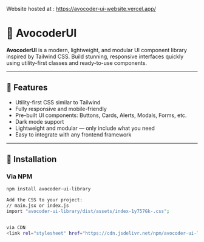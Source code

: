 Website hosted at : https://avocoder-ui-website.vercel.app/
# 🥑 AvocoderUI



**AvocoderUI** is a modern, lightweight, and modular UI component library inspired by Tailwind CSS. Build stunning, responsive interfaces quickly using utility-first classes and ready-to-use components.  

---

## 🌟 Features

- Utility-first CSS similar to Tailwind  
- Fully responsive and mobile-friendly  
- Pre-built UI components: Buttons, Cards, Alerts, Modals, Forms, etc.  
- Dark mode support  
- Lightweight and modular — only include what you need  
- Easy to integrate with any frontend framework  

---

## 🚀 Installation

### **Via NPM**

```bash
npm install avocoder-ui-library

Add the CSS to your project:
// main.jsx or index.js
import "avocoder-ui-library/dist/assets/index-1y757Gk-.css";


via CDN
<link rel="stylesheet" href="https://cdn.jsdelivr.net/npm/avocoder-ui-library@1.0.2/dist/assets/index-B053_CXX.css" />


